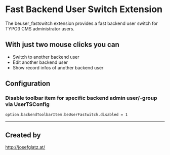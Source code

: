 Fast Backend User Switch Extension
==================================

The beuser_fastswitch extension provides a fast backend user switch for TYPO3 CMS administrator users.

## With just two mouse clicks you can

* Switch to another backend user
* Edit another backend user
* Show record infos of another backend user

## Configuration

### Disable toolbar item for specific backend admin user/-group via UserTSConfig

```
option.backendToolbarItem.beUserFastwitch.disabled = 1
```

---

## Created by

http://josefglatz.at/
